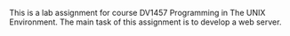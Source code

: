 This is a lab assignment for course DV1457 Programming in The UNIX Environment.
The main task of this assignment is to develop a web server.
